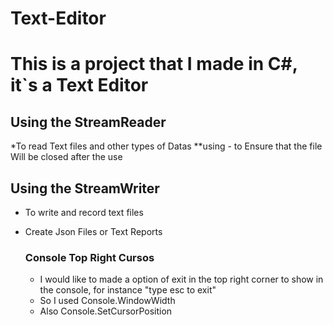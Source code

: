 # Text-Editor

# This is a project that I made in C#, it`s a Text Editor

## Using the StreamReader
*To read Text files and other types of Datas
**using - to Ensure that the file Will be closed after the use

## Using the StreamWriter
* To write and record text files
* Create Json Files or Text Reports

  ### Console Top Right Cursos
  * I would like to made a option of exit in the top right corner to show in the console, for instance "type esc to exit"
  * So I used Console.WindowWidth
  * Also Console.SetCursorPosition
